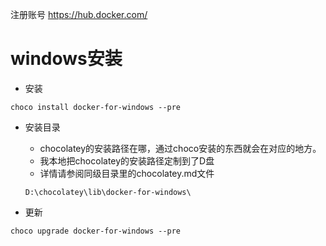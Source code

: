 注册账号 https://hub.docker.com/

# windows安装

* 安装
```
choco install docker-for-windows --pre
```

* 安装目录
    - chocolatey的安装路径在哪，通过choco安装的东西就会在对应的地方。
    - 我本地把chocolatey的安装路径定制到了D盘
    - 详情请参阅同级目录里的chocolatey.md文件
    ```
    D:\chocolatey\lib\docker-for-windows\
    ```


* 更新
```
choco upgrade docker-for-windows --pre
```

